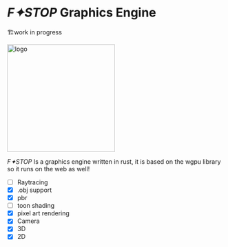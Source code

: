 # *F✦STOP* Graphics Engine

🏗️work in progress 

<img src="/assets/fstopwhite.png" alt="logo" width="250"/>

*F✦STOP* Is a graphics engine written in rust, it is based on the wgpu library so it runs on the web as well!

- [ ] Raytracing
- [x] .obj support
- [x] pbr
- [ ] toon shading
- [x] pixel art rendering
- [x] Camera
- [x] 3D
- [x] 2D     
